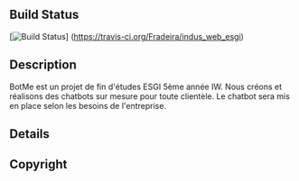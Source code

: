 ## Build Status
[![Build Status](https://travis-ci.org/Fradeira/indus_web_esgi.png)]
(https://travis-ci.org/Fradeira/indus_web_esgi)

## Description
BotMe est un projet de fin d'études ESGI 5ème année IW. 
Nous créons et réalisons des chatbots sur mesure pour toute clientèle.
Le chatbot sera mis en place selon les besoins de l'entreprise.

## Details


## Copyright